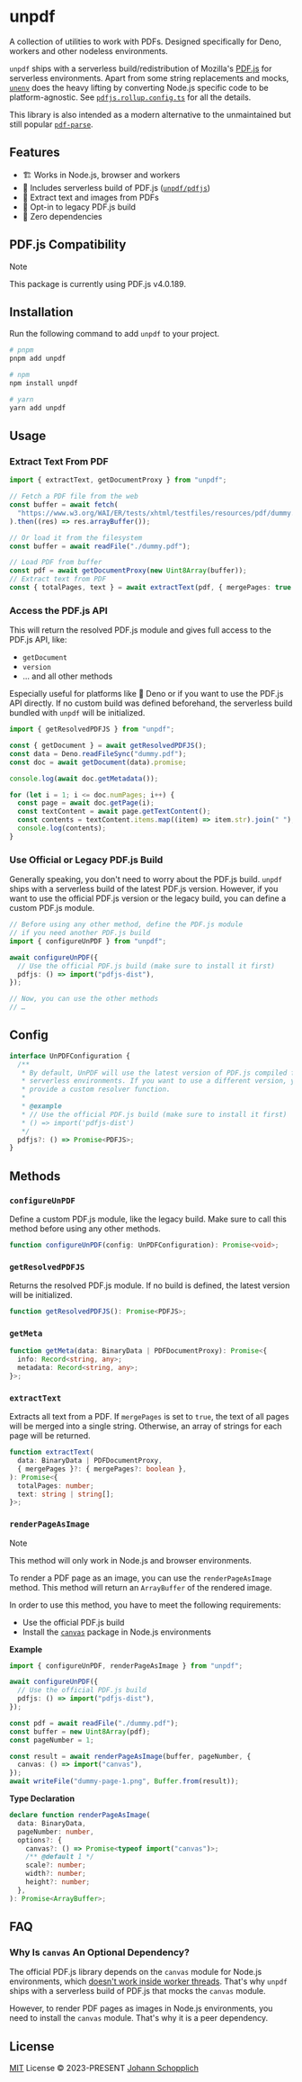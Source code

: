 # unpdf

A collection of utilities to work with PDFs. Designed specifically for Deno, workers and other nodeless environments.

`unpdf` ships with a serverless build/redistribution of Mozilla's [PDF.js](https://github.com/mozilla/pdf.js) for serverless environments. Apart from some string replacements and mocks, [`unenv`](https://github.com/unjs/unenv) does the heavy lifting by converting Node.js specific code to be platform-agnostic. See [`pdfjs.rollup.config.ts`](./pdfjs.rollup.config.ts) for all the details.

This library is also intended as a modern alternative to the unmaintained but still popular [`pdf-parse`](https://www.npmjs.com/package/pdf-parse).

## Features

- 🏗️ Works in Node.js, browser and workers
- 🪭 Includes serverless build of PDF.js ([`unpdf/pdfjs`](./package.json#L34))
- 💬 Extract text and images from PDFs
- 🧱 Opt-in to legacy PDF.js build
- 💨 Zero dependencies

## PDF.js Compatibility

> [!NOTE]
> This package is currently using PDF.js v4.0.189.

## Installation

Run the following command to add `unpdf` to your project.

```bash
# pnpm
pnpm add unpdf

# npm
npm install unpdf

# yarn
yarn add unpdf
```

## Usage

### Extract Text From PDF

```ts
import { extractText, getDocumentProxy } from "unpdf";

// Fetch a PDF file from the web
const buffer = await fetch(
  "https://www.w3.org/WAI/ER/tests/xhtml/testfiles/resources/pdf/dummy.pdf",
).then((res) => res.arrayBuffer());

// Or load it from the filesystem
const buffer = await readFile("./dummy.pdf");

// Load PDF from buffer
const pdf = await getDocumentProxy(new Uint8Array(buffer));
// Extract text from PDF
const { totalPages, text } = await extractText(pdf, { mergePages: true });
```

### Access the PDF.js API

This will return the resolved PDF.js module and gives full access to the PDF.js API, like:

- `getDocument`
- `version`
- … and all other methods

Especially useful for platforms like 🦕 Deno or if you want to use the PDF.js API directly. If no custom build was defined beforehand, the serverless build bundled with `unpdf` will be initialized.

```ts
import { getResolvedPDFJS } from "unpdf";

const { getDocument } = await getResolvedPDFJS();
const data = Deno.readFileSync("dummy.pdf");
const doc = await getDocument(data).promise;

console.log(await doc.getMetadata());

for (let i = 1; i <= doc.numPages; i++) {
  const page = await doc.getPage(i);
  const textContent = await page.getTextContent();
  const contents = textContent.items.map((item) => item.str).join(" ");
  console.log(contents);
}
```

### Use Official or Legacy PDF.js Build

Generally speaking, you don't need to worry about the PDF.js build. `unpdf` ships with a serverless build of the latest PDF.js version. However, if you want to use the official PDF.js version or the legacy build, you can define a custom PDF.js module.

```ts
// Before using any other method, define the PDF.js module
// if you need another PDF.js build
import { configureUnPDF } from "unpdf";

await configureUnPDF({
  // Use the official PDF.js build (make sure to install it first)
  pdfjs: () => import("pdfjs-dist"),
});

// Now, you can use the other methods
// …
```

## Config

```ts
interface UnPDFConfiguration {
  /**
   * By default, UnPDF will use the latest version of PDF.js compiled for
   * serverless environments. If you want to use a different version, you can
   * provide a custom resolver function.
   *
   * @example
   * // Use the official PDF.js build (make sure to install it first)
   * () => import('pdfjs-dist')
   */
  pdfjs?: () => Promise<PDFJS>;
}
```

## Methods

### `configureUnPDF`

Define a custom PDF.js module, like the legacy build. Make sure to call this method before using any other methods.

```ts
function configureUnPDF(config: UnPDFConfiguration): Promise<void>;
```

### `getResolvedPDFJS`

Returns the resolved PDF.js module. If no build is defined, the latest version will be initialized.

```ts
function getResolvedPDFJS(): Promise<PDFJS>;
```

### `getMeta`

```ts
function getMeta(data: BinaryData | PDFDocumentProxy): Promise<{
  info: Record<string, any>;
  metadata: Record<string, any>;
}>;
```

### `extractText`

Extracts all text from a PDF. If `mergePages` is set to `true`, the text of all pages will be merged into a single string. Otherwise, an array of strings for each page will be returned.

```ts
function extractText(
  data: BinaryData | PDFDocumentProxy,
  { mergePages }?: { mergePages?: boolean },
): Promise<{
  totalPages: number;
  text: string | string[];
}>;
```

### `renderPageAsImage`

> [!NOTE]
> This method will only work in Node.js and browser environments.

To render a PDF page as an image, you can use the `renderPageAsImage` method. This method will return an `ArrayBuffer` of the rendered image.

In order to use this method, you have to meet the following requirements:

- Use the official PDF.js build
- Install the [`canvas`](https://www.npmjs.com/package/canvas) package in Node.js environments

**Example**

```ts
import { configureUnPDF, renderPageAsImage } from "unpdf";

await configureUnPDF({
  // Use the official PDF.js build
  pdfjs: () => import("pdfjs-dist"),
});

const pdf = await readFile("./dummy.pdf");
const buffer = new Uint8Array(pdf);
const pageNumber = 1;

const result = await renderPageAsImage(buffer, pageNumber, {
  canvas: () => import("canvas"),
});
await writeFile("dummy-page-1.png", Buffer.from(result));
```

**Type Declaration**

```ts
declare function renderPageAsImage(
  data: BinaryData,
  pageNumber: number,
  options?: {
    canvas?: () => Promise<typeof import("canvas")>;
    /** @default 1 */
    scale?: number;
    width?: number;
    height?: number;
  },
): Promise<ArrayBuffer>;
```

## FAQ

### Why Is `canvas` An Optional Dependency?

The official PDF.js library depends on the `canvas` module for Node.js environments, which [doesn't work inside worker threads](https://github.com/Automattic/node-canvas/issues/1394). That's why `unpdf` ships with a serverless build of PDF.js that mocks the `canvas` module.

However, to render PDF pages as images in Node.js environments, you need to install the `canvas` module. That's why it is a peer dependency.

## License

[MIT](./LICENSE) License © 2023-PRESENT [Johann Schopplich](https://github.com/johannschopplich)

